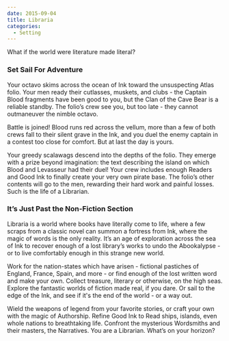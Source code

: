 ```yaml
---
date: 2015-09-04
title: Libraria
categories:
  - Setting
---
```


What if the world were literature made literal?

<!-- more -->

### Set Sail For Adventure

Your octavo skims across the ocean of Ink toward the unsuspecting Atlas folio.
Your men ready their cutlasses, muskets, and clubs - the Captain Blood fragments have been good to you,
but the Clan of the Cave Bear is a reliable standby.
The folio’s crew see you, but too late - they cannot outmaneuver the nimble octavo.

Battle is joined! Blood runs red across the vellum,
more than a few of both crews fall to their silent grave in the Ink,
and you duel the enemy captain in a contest too close for comfort. But at last the day is yours.

Your greedy scalawags descend into the depths of the folio.
They emerge with a prize beyond imagination:
the text describing the island on which Blood and Levasseur had their duel!
Your crew includes enough Readers and Good Ink to finally create your very own pirate base.
The folio’s other contents will go to the men, rewarding their hard work and painful losses.
Such is the life of a Librarian.

### It’s Just Past the Non-Fiction Section

Libraria is a world where books have literally come to life,
where a few scraps from a classic novel can summon a fortress from Ink,
where the magic of words is the only reality.
It’s an age of exploration across the sea of Ink to recover
enough of a lost library’s works to undo the Abookalypse - or to live
comfortably enough in this strange new world.

Work for the nation-states which have arisen - fictional pastiches of England,
France, Spain, and more - or find enough of the lost written word and make your own.
Collect treasure, literary or otherwise, on the high seas.
Explore the fantastic worlds of fiction made real, if you dare.
Or sail to the edge of the Ink, and see if it's the end of the world - or a way out.

Wield the weapons of legend from your favorite stories, or craft your own with the magic of Authorship.
Refine Good Ink to Read ships, islands, even whole nations to breathtaking life.
Confront the mysterious Wordsmiths and their masters, the Narratives.
You are a Librarian. What’s on your horizon?
